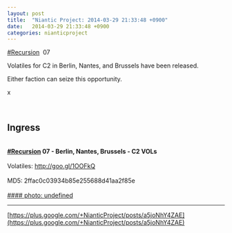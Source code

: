 ```yaml
---
layout: post
title:  "Niantic Project: 2014-03-29 21:33:48 +0900"
date:   2014-03-29 21:33:48 +0900
categories: nianticproject
---
```

[#Recursion](https://plus.google.com/s/%23Recursion "")  07

Volatiles for C2 in Berlin, Nantes, and Brussels have been released.

Either faction can seize this opportunity.

x<div class="shared"><br /><h2>Ingress</h2><br /><b><a rel="nofollow" class="ot-hashtag" href="https://plus.google.com/s/%23Recursion">#Recursion</a></b><b> 07 - Berlin, Nantes, Brussels - C2 VOLs</b><br /><br />Volatiles: <a href="http://goo.gl/1OOFkQ" class="ot-anchor">http://goo.gl/1OOFkQ</a> <br /><br />MD5: 2ffac0c03934b85e255688d41aa2f85e<br /><br /></div>
[#### photo: undefined](https://lh3.googleusercontent.com/-l28DHp1sQSA/Uza6m9sS5KI/AAAAAAAApMY/0wqNRLryc6U/berlin_ENLtrio.jpg "")
- - -
[https://plus.google.com/+NianticProject/posts/a5joNhY4ZAE](https://plus.google.com/+NianticProject/posts/a5joNhY4ZAE)
